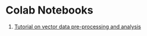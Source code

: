 # Colab Notebooks
1. [Tutorial on vector data pre-processing and analysis](https://colab.research.google.com/drive/1lFbcnte3Gk2aRkaJoMuNHO4w7d91Ryyv?usp=sharing)
